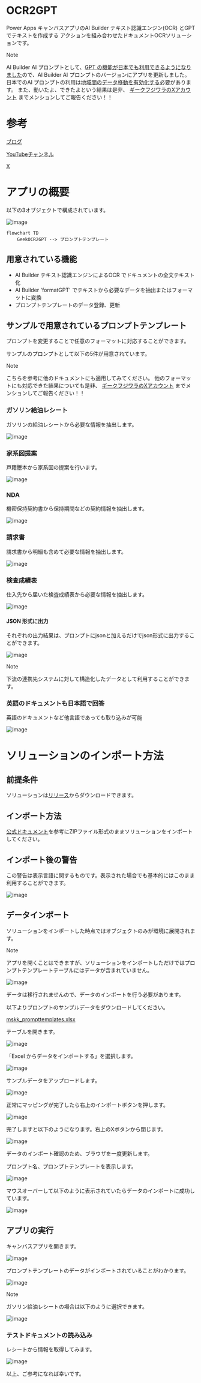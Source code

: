 # OCR2GPT

Power Apps キャンバスアプリのAI Builder テキスト認識エンジン(OCR) とGPT でテキストを作成する アクションを組み合わせたドキュメントOCRソリューションです。

> [!NOTE]
> AI Builder AI プロンプトとして、[GPT の機能が日本でも利用できるようになりました](https://learn.microsoft.com/ja-jp/ai-builder/availability-region)ので、AI Builder AI プロンプトのバージョンにアプリを更新しました。
> 日本でのAI プロンプトの利用は[地域間のデータ移動を有効化する](https://learn.microsoft.com/ja-jp/power-platform/admin/geographical-availability-copilot#enable-data-movement-across-regions)必要があります。
> また、動いたよ、できたよという結果は是非、 [ギークフジワラのXアカウント](https://x.com/Geekfujiwara) までメンションしてご報告ください！！

# 参考
[ブログ](https://www.geekfujiwara.com/)

[YouTubeチャンネル](https://www.youtube.com/@geekfujiwara)

[X](https://twitter.com/geekfujiwara)


# アプリの概要


以下の3オブジェクトで構成されています。

![image](https://github.com/geekfujiwara/OCR2GPT/assets/96101315/3ef55726-3a6b-4585-a53e-6c1d681a8c6a)


```mermaid
flowchart TD
    GeekOCR2GPT --> プロンプトテンプレート
```

## 用意されている機能

* AI Builder テキスト認識エンジンによるOCR でドキュメントの全文テキスト化
* AI Builder 'formatGPT' でテキストから必要なデータを抽出またはフォーマットに変換
* プロンプトテンプレートのデータ登録、更新


## サンプルで用意されているプロンプトテンプレート

プロンプトを変更することで任意のフォーマットに対応することができます。

サンプルのプロンプトとして以下の5件が用意されています。

> [!NOTE]
> こちらを参考に他のドキュメントにも適用してみてください。
> 他のフォーマットにも対応できた結果についても是非、 [ギークフジワラのXアカウント](https://x.com/Geekfujiwara) までメンションしてご報告ください！！

### ガソリン給油レシート

ガソリンの給油レシートから必要な情報を抽出します。

![image](https://github.com/geekfujiwara/OCR2GPT/assets/96101315/a3e9d93f-9bd3-4146-a572-ab4fdd878a41)


### 家系図提案

戸籍謄本から家系図の提案を行います。

![image](https://github.com/geekfujiwara/OCR2GPT/assets/96101315/cf4fea70-7e8b-4907-a841-8a17b35c0562)


### NDA

機密保持契約書から保持期間などの契約情報を抽出します。

![image](https://github.com/geekfujiwara/OCR2GPT/assets/96101315/91cbc4cf-292c-4037-9779-d403c9e58aba)


### 請求書

請求書から明細も含めて必要な情報を抽出します。

![image](https://github.com/geekfujiwara/OCR2GPT/assets/96101315/89d78993-e36c-41e9-b432-b86a74af71e5)




### 検査成績表

仕入先から届いた検査成績表から必要な情報を抽出します。

![image](https://github.com/geekfujiwara/OCR2GPT/assets/96101315/d8372904-5352-42f0-99d9-9b8cbef41314)


#### JSON 形式に出力

それぞれの出力結果は、プロンプトにjsonと加えるだけでjson形式に出力することができます。

![image](https://github.com/geekfujiwara/OCR2GPT/assets/96101315/27dfeb9b-4562-4dd3-ae43-fd2360288214)

> [!NOTE]
> 下流の連携先システムに対して構造化したデータとして利用することができます。


### 英語のドキュメントも日本語で回答

英語のドキュメントなど他言語であっても取り込みが可能

![image](https://github.com/geekfujiwara/OCR2GPT/assets/96101315/bb2603cf-c669-4702-ae46-ffe2275191d3)



# ソリューションのインポート方法

## 前提条件

ソリューションは[リリース](https://github.com/geekfujiwara/OCR2GPT/releases)からダウンロードできます。


## インポート方法

[公式ドキュメント](https://learn.microsoft.com/ja-jp/power-apps/maker/data-platform/import-update-export-solutions)を参考にZIPファイル形式のままソリューションをインポートしてください。


## インポート後の警告

この警告は表示言語に関するものです。表示された場合でも基本的にはこのまま利用することができます。

![image](https://github.com/geekfujiwara/OCR2GPT/assets/96101315/47bd2f63-fff8-461a-a41e-39e1cb555561)




## データインポート

ソリューションをインポートした時点ではオブジェクトのみが環境に展開されます。

> [!NOTE]
> アプリを開くことはできますが、ソリューションをインポートしただけではプロンプトテンプレートテーブルにはデータが含まれていません。
> 
> ![image](https://github.com/geekfujiwara/OCR2GPT/assets/96101315/3a244b44-6261-4183-9130-a73700f8b597)
> 

データは移行されませんので、データのインポートを行う必要があります。

以下よりプロンプトのサンプルデータをダウンロードしてください。


[mskk_prompttemplates.xlsx](https://github.com/geekfujiwara/OCR2GPT/files/14315346/mskk_prompttemplates.xlsx)



テーブルを開きます。

![image](https://github.com/geekfujiwara/OCR2GPT/assets/96101315/ea7eca85-fba3-4e63-a16b-e46ea34a7015)



「Excel からデータをインポートする」を選択します。

![image](https://github.com/geekfujiwara/OCR2GPT/assets/96101315/1785ce2f-bcc8-4e7e-a59c-5a4da1866071)



サンプルデータをアップロードします。

![image](https://github.com/geekfujiwara/OCR2GPT/assets/96101315/b5325198-77bb-416d-9375-758edc812a7a)


正常にマッピングが完了したら右上のインポートボタンを押します。

![image](https://github.com/geekfujiwara/OCR2GPT/assets/96101315/e40627d4-b6dd-4540-bf77-1e474a1ef078)

完了しますと以下のようになります。右上のXボタンから閉じます。

![image](https://github.com/geekfujiwara/OCR2GPT/assets/96101315/b1bb7fb4-6ff2-44b9-aa66-dfc2b6288a48)


データのインポート確認のため、ブラウザを一度更新します。

プロンプト名、プロンプトテンプレートを表示します。

![image](https://github.com/geekfujiwara/OCR2GPT/assets/96101315/d2947f40-876c-4bef-8e64-452152ac39f7)

マウスオーバーして以下のように表示されていたらデータのインポートに成功しています。

![image](https://github.com/geekfujiwara/OCR2GPT/assets/96101315/c364eb40-08c9-4ef2-acd0-7186eb0d3d9b)

## アプリの実行

キャンバスアプリを開きます。

![image](https://github.com/geekfujiwara/OCR2GPT/assets/96101315/5cf02878-f962-463d-907d-314b49f8605f)


プロンプトテンプレートのデータがインポートされていることがわかります。

![image](https://github.com/geekfujiwara/OCR2GPT/assets/96101315/69fcfe7e-81cb-4621-a870-882f51bad73e)


> [!NOTE]
> ガソリン給油レシートの場合は以下のように選択できます。
> 
> ![image](https://github.com/geekfujiwara/OCR2GPT/assets/96101315/b5bdd35e-8618-412c-8474-4b3cbc4c93c3)

### テストドキュメントの読み込み

レシートから情報を取得してみます。

![image](https://github.com/geekfujiwara/OCR2GPT/assets/96101315/2ffe354e-4a6c-4a0e-9c6f-fc2378b5c100)

以上、ご参考になれば幸いです。
